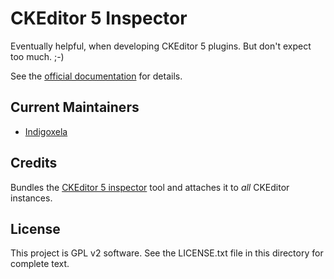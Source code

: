 # CKEditor 5 Inspector

Eventually helpful, when developing CKEditor 5 plugins. But don't expect too much. ;-)

See the [official documentation](https://ckeditor.com/docs/ckeditor5/latest/framework/develpment-tools/inspector.html)
 for details.

## Current Maintainers

- [Indigoxela](https://github.com/indigoxela)

## Credits

Bundles the [CKEditor 5 inspector](https://github.com/ckeditor/ckeditor5-inspector) tool and
 attaches it to *all* CKEditor instances.

## License

This project is GPL v2 software. See the LICENSE.txt file in this directory for complete text.
